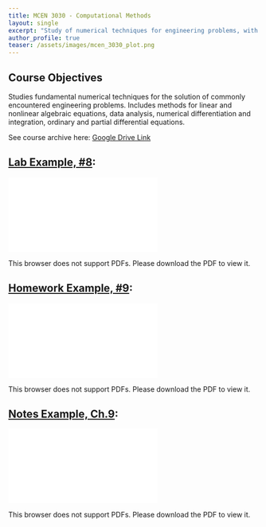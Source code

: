 ```yaml
---
title: MCEN 3030 - Computational Methods
layout: single
excerpt: "Study of numerical techniques for engineering problems, with MATLAB."
author_profile: true
teaser: /assets/images/mcen_3030_plot.png
---
```


## Course Objectives 

Studies fundamental numerical techniques for the solution of commonly encountered engineering problems. Includes methods for linear and nonlinear algebraic equations, data analysis, numerical differentiation and integration, ordinary and partial differential equations.

See course archive here: [Google Drive Link](https://drive.google.com/drive/folders/0Bx-cli2KeHSBb3F6MXpMSUJoX3M?resourcekey=0-IKLPd7PGT1ZtGVdnrei6Tg&usp=sharing)

## [Lab Example, #8](/assets/pdfs/mcen3030_lab8.pdf):
<object data="/assets/pdfs/mcen3030_lab8.pdf" type="application/pdf" width="700px" height="700px">
    <embed src="/assets/pdfs/mcen3030_lab8.pdf">
        <p>This browser does not support PDFs. Please download the PDF to view it.</p>
    </embed>
</object>

## [Homework Example, #9](/assets/pdfs/mcen3030_hw9.pdf):
<object data="/assets/pdfs/mcen3030_hw9.pdf" type="application/pdf" width="700px" height="700px">
    <embed src="/assets/pdfs/mcen3030_hw9.pdf">
        <p>This browser does not support PDFs. Please download the PDF to view it.</p>
    </embed>
</object>

## [Notes Example, Ch.9](/assets/pdfs/mcen3030_ch9notes.pdf):
<object data="/assets/pdfs/mcen3030_ch9notes.pdf" type="application/pdf" width="700px" height="700px">
    <embed src="/assets/pdfs/mcen3030_ch9notes.pdf">
        <p>This browser does not support PDFs. Please download the PDF to view it.</p>
    </embed>
</object>
